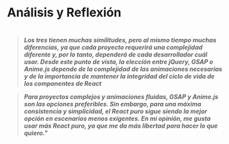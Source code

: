 <h1> Análisis y Reflexión <h1>

<h4>

>_Los tres tienen muchas similitudes, pero al mismo tiempo muchas diferencias, ya que cada proyecto requerirá una complejidad diferente y, por lo tanto, dependerá de cada desarrollador cuál usar. Desde este punto de vista, la elección entre jQuery, GSAP o Anime.js depende de la complejidad de las animaciones necesarias y de la importancia de mantener la integridad del ciclo de vida de los componentes de React_


>_Para proyectos complejos y animaciones fluidas, GSAP y Anime.js son las opciones preferibles. Sin embargo, para una máxima consistencia y simplicidad, el React puro sigue siendo la mejor opción en escenarios menos exigentes. En mi opinión, me gusta usar más React puro, ya que me da más libertad para hacer lo que quiero."_

<h4>